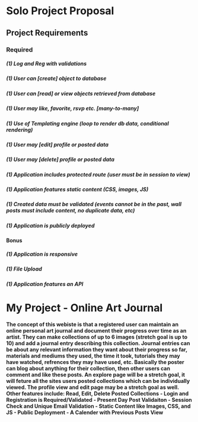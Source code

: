 # Solo Project Proposal

## Project Requirements

### Required
##### (1) Log and Reg with validations
##### (1) User can [create] object to database
##### (1) User can [read] or view objects retrieved from database
##### (1) User may like, favorite, rsvp etc. [many-to-many]
##### (1) Use of Templating engine (loop to render db data, conditional rendering)
##### (1) User may [edit] profile or posted data
##### (1) User may [delete] profile or posted data
##### (1) Application includes protected route (user must be in session to view)
##### (1) Application features static content (CSS, images, JS)
##### (1) Created data must be validated (events cannot be in the past, wall posts must include content, no duplicate data, etc)
##### (1) Application is publicly deployed

#### Bonus
##### (1) Application is responsive
##### (1) File Upload
##### (1) Application features an API

# My Project - Online Art Journal 

#### The concept of this webiste is that a registered user can maintain an online personal art journal and document their progress over time as an artist. They can make collections of up to 6 images (stretch goal is up to 10) and add a journal entry describing this collection. Journal entries can be about any relevant information they want about their progress so far, materials and mediums they used, the time it took, tutorials they may have watched, refrences they may have used, etc. Basically the poster can blog about anything for their collection, then other users can comment and like these posts. An explore page will be a stretch goal, it will feture all the sites users posted collections which can be individually viewed. The profile view and edit page may be a stretch goal as well. Other features include: Read, Edit, Delete Posted Collections - Login and Registration is Required/Validated - Present Day Post Validaiton - Session Check and Unique Email Validation - Static Content like Images, CSS, and JS - Public Deployment - A Calender with Previous Posts View